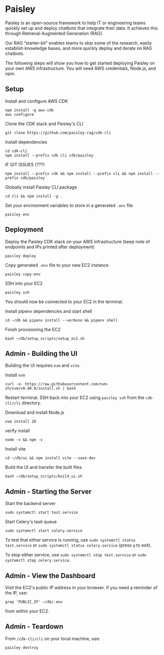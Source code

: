 # Paisley

Paisley is an open-source framework to help IT or engineering teams quickly set up and deploy chatbots that integrate their data. It achieves this through Retrieval-Augmented Generation (RAG).

Our RAG “starter-kit” enables teams to skip some of the research, easily establish knowledge bases, and more quickly deploy and iterate on RAG chatbots.

The following steps will show you how to get started deploying Paisley on your own AWS infrastructure. You will need AWS credentials, Node.js, and npm.

## Setup
Install and configure AWS CDK
```
npm install -g aws-cdk
aws configure
```

Clone the CDK stack and Paisley's CLI
```
git clone https://github.com/paisley-rag/cdk-cli
```

Install dependencies
```
cd cdk-cli
npm install --prefix cdk cli cdk/paisley
```
IF GIT ISSUES (???)
```
npm install --prefix cdk && npm install --prefix cli && npm install --prefix cdk/paisley
```


Globally install Paisley CLI package
```
cd cli && npm install -g .
```


Set your environment variables to store in a generated `.env` file
```
paisley env
```

## Deployment
Deploy the Paisley CDK stack on your AWS infrastructure (keep note of endpoints and IPs printed after deployment)
```
paisley deploy
```


Copy generated `.env` file to your new EC2 instance
```
paisley copy-env
```

SSH into your EC2
```
paisley ssh
```
You should now be connected to your EC2 in the terminal.


Install pipenv dependencies and start shell
```
cd ~/db && pipenv install --verbose && pipenv shell 
```

Finish provisioning the EC2
```
bash ~/db/setup_scripts/setup_ec2.sh
```

## Admin - Building the UI

Building the UI requires `nvm` and `vite`.

Install `nvm`
```
curl -o- https://raw.githubusercontent.com/nvm-sh/nvm/v0.40.0/install.sh | bash
```

Restart terminal. SSH back into your EC2 using `paisley ssh` from the `cdk-cli/cli` directory.


Download and install Node.js
```
nvm install 20
```

verify install
```
node -v && npm -v
```

Install vite
```
cd ~/db/ui && npm install vite --save-dev
```

Build the UI and transfer the built files
```
bash ~/db/setup_scripts/build_ui.sh
```

## Admin - Starting the Server

Start the backend server
```
sudo systemctl start test.service
```

Start Celery's task queue
```
sudo systemctl start celery.service
```

To test that either service is running, use `sudo systemctl status test.service` or `sudo systemctl status celery.service` (press `q` to exit).

To stop either service, use `sudo systemctl stop test.service` or `sudo systemctl stop celery.service`.


## Admin - View the Dashboard

Visit the EC2's public IP address in your browser. If you need a reminder of the IP, use:
```
grep 'PUBLIC_IP' ~/db/.env
```
from within your EC2.


## Admin - Teardown

From `/cdk-cli/cli` on your local machine, use:
```
paisley destroy
```